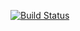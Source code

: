 [![Build Status](https://dev.azure.com/M1048052/test5559/_apis/build/status/soumya05.MyNewWebapp?branchName=gh-pages)](https://dev.azure.com/M1048052/test5559/_build/latest?definitionId=1&branchName=gh-pages)
